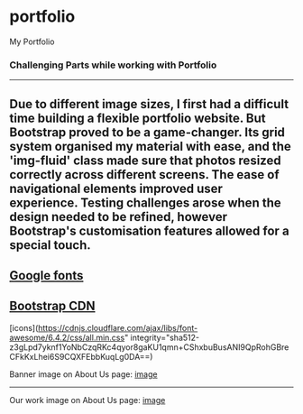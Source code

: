 # portfolio
My Portfolio 

### Challenging Parts while working with Portfolio
---
Due to different image sizes, I first had a difficult time building a flexible portfolio website. But Bootstrap proved to be a game-changer. Its grid system organised my material with ease, and the 'img-fluid' class made sure that photos resized correctly across different screens. The ease of navigational elements improved user experience. Testing challenges arose when the design needed to be refined, however Bootstrap's customisation features allowed for a special touch. 
---


[Google fonts](https://fonts.googleapis.com/css2?family=Archivo+Black&family=Open+Sans:wght@400;700&family=Poppins:wght@200;500;600&display=swap)
---


[Bootstrap CDN](https://cdn.jsdelivr.net/npm/bootstrap@5.3.1/dist/css/bootstrap.min.css)
---

[icons](https://cdnjs.cloudflare.com/ajax/libs/font-awesome/6.4.2/css/all.min.css"
        integrity="sha512-z3gLpd7yknf1YoNbCzqRKc4qyor8gaKU1qmn+CShxbuBusANI9QpRohGBreCFkKxLhei6S9CQXFEbbKuqLg0DA==)

Banner image on About Us page:
[image](https://www.marinsoftware.com/blog/13-advertising-techniques-that-deliver-results-with-examples)

---

Our work image on About Us page:
[image](https://homesthetics.net/best-standalone-drawing-tablet/)

